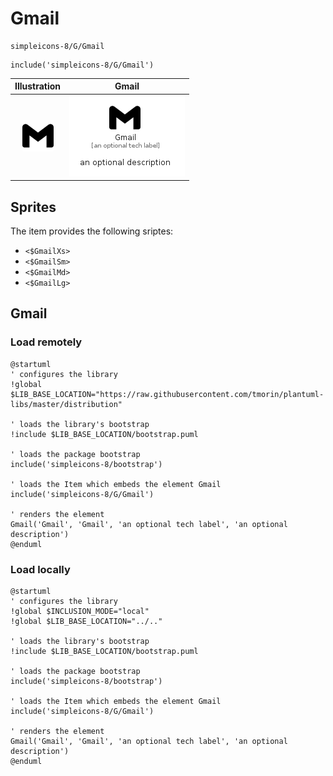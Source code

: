 # Gmail


```text
simpleicons-8/G/Gmail
```

```text
include('simpleicons-8/G/Gmail')
```



| Illustration | Gmail |
| :---: | :---: |
| ![illustration for Illustration](../../simpleicons-8/G/Gmail.png) | ![illustration for Gmail](../../simpleicons-8/G/Gmail.Local.png) |



## Sprites
The item provides the following sriptes:

- `<$GmailXs>`
- `<$GmailSm>`
- `<$GmailMd>`
- `<$GmailLg>`





## Gmail

### Load remotely
```plantuml
@startuml
' configures the library
!global $LIB_BASE_LOCATION="https://raw.githubusercontent.com/tmorin/plantuml-libs/master/distribution"

' loads the library's bootstrap
!include $LIB_BASE_LOCATION/bootstrap.puml

' loads the package bootstrap
include('simpleicons-8/bootstrap')

' loads the Item which embeds the element Gmail
include('simpleicons-8/G/Gmail')

' renders the element
Gmail('Gmail', 'Gmail', 'an optional tech label', 'an optional description')
@enduml
```

### Load locally
```plantuml
@startuml
' configures the library
!global $INCLUSION_MODE="local"
!global $LIB_BASE_LOCATION="../.."

' loads the library's bootstrap
!include $LIB_BASE_LOCATION/bootstrap.puml

' loads the package bootstrap
include('simpleicons-8/bootstrap')

' loads the Item which embeds the element Gmail
include('simpleicons-8/G/Gmail')

' renders the element
Gmail('Gmail', 'Gmail', 'an optional tech label', 'an optional description')
@enduml
```

